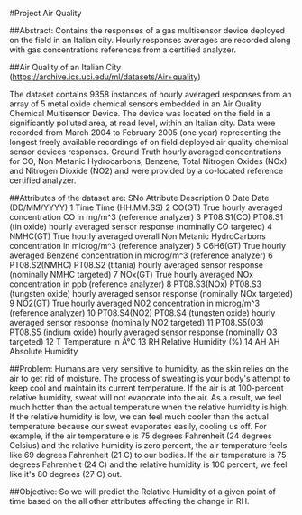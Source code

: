 
#Project Air Quality

##Abstract:
Contains the responses of a gas multisensor device deployed on the field in an Italian city. Hourly responses averages are recorded along with gas concentrations references from a certified analyzer.

##Air Quality of an Italian City
(https://archive.ics.uci.edu/ml/datasets/Air+quality)

The dataset contains 9358 instances of hourly averaged responses from an array of 5 metal oxide chemical sensors embedded in an Air Quality Chemical Multisensor Device. The device was located on the field in a significantly polluted area, at road level, within an Italian city. Data were recorded from March 2004 to February 2005 (one year) representing the longest freely available recordings of on field deployed air quality chemical sensor devices responses. Ground Truth hourly averaged concentrations for CO, Non Metanic Hydrocarbons, Benzene, Total Nitrogen Oxides (NOx) and Nitrogen Dioxide (NO2) and were provided by a co-located reference certified analyzer.

##Attributes of the dataset are:
SNo Attribute Description 0 Date Date (DD/MM/YYYY) 1 Time Time (HH.MM.SS) 2 CO(GT) True hourly averaged concentration CO in mg/m^3 (reference analyzer) 3 PT08.S1(CO) PT08.S1 (tin oxide) hourly averaged sensor response (nominally CO targeted) 4 NMHC(GT) True hourly averaged overall Non Metanic HydroCarbons concentration in microg/m^3 (reference analyzer) 5 C6H6(GT) True hourly averaged Benzene concentration in microg/m^3 (reference analyzer) 6 PT08.S2(NMHC) PT08.S2 (titania) hourly averaged sensor response (nominally NMHC targeted) 7 NOx(GT) True hourly averaged NOx concentration in ppb (reference analyzer) 8 PT08.S3(NOx) PT08.S3 (tungsten oxide) hourly averaged sensor response (nominally NOx targeted) 9 NO2(GT) True hourly averaged NO2 concentration in microg/m^3 (reference analyzer) 10 PT08.S4(NO2) PT08.S4 (tungsten oxide) hourly averaged sensor response (nominally NO2 targeted) 11 PT08.S5(O3) PT08.S5 (indium oxide) hourly averaged sensor response (nominally O3 targeted) 12 T Temperature in Â°C 13 RH Relative Humidity (%) 14 AH AH Absolute Humidity

##Problem:
Humans are very sensitive to humidity, as the skin relies on the air to get rid of moisture. The process of sweating is your body's attempt to keep cool and maintain its current temperature. If the air is at 100-percent relative humidity, sweat will not evaporate into the air. As a result, we feel much hotter than the actual temperature when the relative humidity is high. If the relative humidity is low, we can feel much cooler than the actual temperature because our sweat evaporates easily, cooling us off. For example, if the air temperature e is 75 degrees Fahrenheit (24 degrees Celsius) and the relative humidity is zero percent, the air temperature feels like 69 degrees Fahrenheit (21 C) to our bodies. If the air temperature is 75 degrees Fahrenheit (24 C) and the relative humidity is 100 percent, we feel like it's 80 degrees (27 C) out.

##Objective:
So we will predict the Relative Humidity of a given point of time based on the all other attributes affecting the change in RH.
